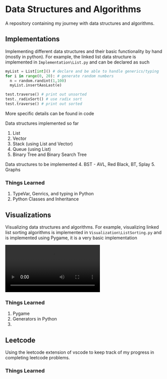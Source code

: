# Data Structures and Algorithms
A repository containing my journey with data structures and algorithms.

## Implementations
Implementing different data structures and their basic functionality by hand (mostly in python). For example, the linked list data structure is implemented in `Implementation\List.py` and can be declared as such

```python
myList = List[int]() # declare and be able to handle generics/typing
for i in range(0, 20): # generate random numbers
  n = random.randint(1,100)
  myList.insertAasLast(e)

test.traverse() # print out unsorted
test._radixSort() # use radix sort
test.traverse() # print out sorted
```

More specific details can be found in code

Data structures implemented so far
1. List
2. Vector
3. Stack (using List and Vector)
4. Queue (using List)
3. Binary Tree and Binary Search Tree

Data structures to be implemented
4. BST - AVL, Red Black, BT, Splay
5. Graphs

### Things Learned
1. TypeVar, Genrics, and typing in Python 
2. Python Classes and Inheritance

## Visualizations
Visualizing data structures and algorithms. For example, visualizing linked list sorting algorithms is implemented in `Visualization\ListSorting.py` and is implemented using Pygame, it is a very basic implementation

![ListSorting](./Images/ListSorting.mp4)

### Things Learned
1. Pygame 
2. Generators in Python
3. 

## Leetcode
Using the leetcode extension of vscode to keep track of my progress in completing leetcode problems.

### Things Learned
